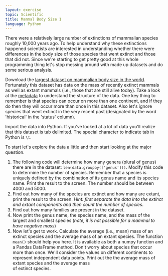 ```yaml
---
layout: exercise
topic: Scientific
title: Mammal Body Size 1
language: Python
---
```


There were a relatively large number of extinctions of mammalian species
roughly 10,000 years ago. To help understand why these extinctions
happened scientists are interested in understanding whether there were
differences in the body size of those species that went extinct and
those that did not. Since we're starting to get pretty good at this
whole programming thing let's stop messing around with made up datasets
and do some serious analysis.

Download the
[largest dataset on mammalian body size in the world](http://www.esapubs.org/archive/ecol/E084/094/momv3.3.txt).
Fortunately this dataset has data on the mass of recently extinct mammals as
well as extant mammals (i.e., those that are still alive today). Take a look at
the [metadata](http://www.esapubs.org/archive/ecol/E084/094/metadata.htm) to
understand the structure of the data. One key thing to remember is that species
can occur on more than one continent, and if they do then they will occur more
than once in this dataset. Also let's ignore species that went extinct in the
very recent past (designated by the word 'historical' in the 'status' column).

Import the data into Python. If you've looked at a lot of data you'll realize
that this dataset is tab delimited. The special character to indicate tab in
Python is `\t`.

To start let's explore the data a little and then start looking at the major question.

1. The following code will determine how many genera (plural of genus) there are
   in the dataset: `len(data.groupby(['genus']))`. Modify this code to determine
   the number of species. Remember that a species is uniquely defined by the
   combination of its genus name and its species name. Print the result to
   the screen. The number should be between 4000 and 5000.
2. Find out how many of the species are extinct and how many are extant, print
   the result to the screen. *Hint: first separate the data into the extinct and
   extant components and then count the number of species*.
3. Find out how many families are present in the dataset.
4. Now print the genus name, the species name, and the mass of the largest and
   smallest species (*note, it is not possible for a mammal to have negative mass*)
5. Now let's get to work. Calculate the average (i.e., mean) mass of an extinct
   species and the average mass of an extant species. The function `mean()`
   should help you here. It is available as both a numpy function and a Pandas
   DataFrame method. Don't worry about species that occur more than once.  We'll
   consider the values on different continents to represent independent data
   points. Print out the the average mass of extant species and the average mass    
   of extinct species.
